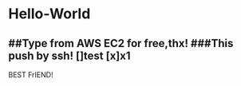 # Hello-World

##Type from AWS EC2 for free,thx!
###This push by ssh!
[]test
[x]x1
----
BEST FrIEND!
